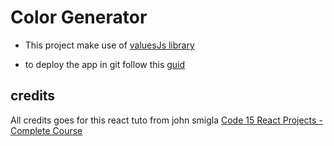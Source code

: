 # Color Generator

- This project make use of [valuesJs library](https://github.com/noeldelgado/values.js)

- to deploy the app in git follow this [guid](https://dev.to/yuribenjamin/how-to-deploy-react-app-in-github-pages-2a1f)
## credits

All credits goes for this react tuto from john smigla [Code 15 React Projects - Complete Course](https://www.youtube.com/watch?v=a_7Z7C_JCyo)